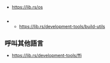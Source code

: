 
* https://lib.rs/os

## 

* * https://lib.rs/development-tools/build-utils

## 呼叫其他語言

* https://lib.rs/development-tools/ffi

